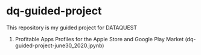 # dq-guided-project
This repository is my guided project for DATAQUEST
1. Profitable Apps Profiles for the Apple Store and Google Play Market (dq-guided-project-june30_2020.jpynb)
